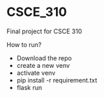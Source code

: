 # CSCE_310
Final project for CSCE 310

How to run?
- Download the repo
- create a new venv
- activate venv
- pip install -r requirement.txt
- flask run